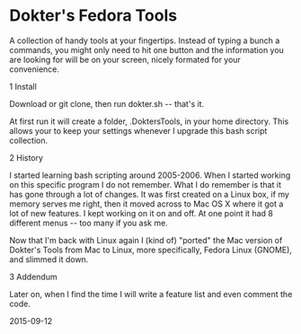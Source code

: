 # Dokter's Fedora Tools

A collection of handy tools at your fingertips. Instead of typing a bunch a commands, you might only need to hit one button and the information you are looking for will be on your screen, nicely formated for your convenience.

1 Install

Download or git clone, then run dokter.sh -- that's it.

At first run it will create a folder, .DoktersTools, in your home directory. This allows your to keep your settings whenever I upgrade this bash script collection.

2 History

I started learning bash scripting around 2005-2006. When I started working on this specific program I do not remember. What I do remember is that it has gone through a lot of changes. It was first created on a Linux box, if my memory serves me right, then it moved across to Mac OS X where it got a lot of new features. I kept working on it on and off. At one point it had 8 different menus -- too many if you ask me.

Now that I'm back with Linux again I (kind of) "ported" the Mac version of Dokter's Tools from Mac to Linux, more specifically, Fedora Linux (GNOME), and slimmed it down.

3 Addendum

Later on, when I find the time I will write a feature list and even comment the code.

2015-09-12
